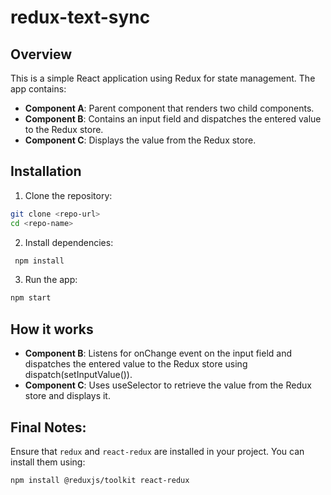 # redux-text-sync

## Overview
This is a simple React application using Redux for state management. The app contains:

- **Component A**: Parent component that renders two child components.
- **Component B**: Contains an input field and dispatches the entered value to the Redux store.
- **Component C**: Displays the value from the Redux store.

## Installation

1. Clone the repository:
  ```bash
  git clone <repo-url>
  cd <repo-name>
  ```
2. Install dependencies:
  ```bash
   npm install
   ```
3. Run the app:
  ```bash
  npm start
  ```

## How it works

- **Component B**: Listens for onChange event on the input field and dispatches the entered value to the Redux store using dispatch(setInputValue()).
- **Component C**: Uses useSelector to retrieve the value from the Redux store and displays it.


## Final Notes:
Ensure that `redux` and `react-redux` are installed in your project. You can install them using:
  ```bash
  npm install @reduxjs/toolkit react-redux
  ```
